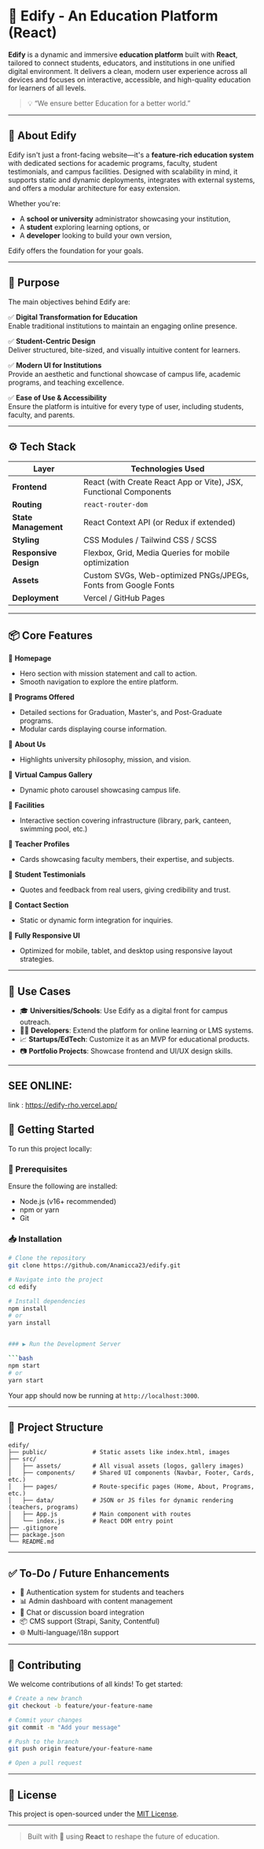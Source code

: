 # 📘 Edify - An Education Platform (React)

**Edify** is a dynamic and immersive **education platform** built with **React**, tailored to connect students, educators, and institutions in one unified digital environment. It delivers a clean, modern user experience across all devices and focuses on interactive, accessible, and high-quality education for learners of all levels.

> 💡 “We ensure better Education for a better world.”

---

## 🧾 About Edify

Edify isn't just a front-facing website—it's a **feature-rich education system** with dedicated sections for academic programs, faculty, student testimonials, and campus facilities. Designed with scalability in mind, it supports static and dynamic deployments, integrates with external systems, and offers a modular architecture for easy extension.

Whether you're:
- A **school or university** administrator showcasing your institution,
- A **student** exploring learning options, or
- A **developer** looking to build your own version,

Edify offers the foundation for your goals.

---

## 🎯 Purpose

The main objectives behind Edify are:

✅ **Digital Transformation for Education**  
Enable traditional institutions to maintain an engaging online presence.

✅ **Student-Centric Design**  
Deliver structured, bite-sized, and visually intuitive content for learners.

✅ **Modern UI for Institutions**  
Provide an aesthetic and functional showcase of campus life, academic programs, and teaching excellence.

✅ **Ease of Use & Accessibility**  
Ensure the platform is intuitive for every type of user, including students, faculty, and parents.

---

## ⚙️ Tech Stack

| Layer             | Technologies Used                                                  |
|------------------|---------------------------------------------------------------------|
| **Frontend**      | React (with Create React App or Vite), JSX, Functional Components  |
| **Routing**       | `react-router-dom`                                                 |
| **State Management** | React Context API (or Redux if extended)                      |
| **Styling**       | CSS Modules / Tailwind CSS / SCSS                                 |
| **Responsive Design** | Flexbox, Grid, Media Queries for mobile optimization         |
| **Assets**        | Custom SVGs, Web-optimized PNGs/JPEGs, Fonts from Google Fonts     |
| **Deployment**    |  Vercel / GitHub Pages                                           |

---

## 📦 Core Features

🔹 **Homepage**
- Hero section with mission statement and call to action.
- Smooth navigation to explore the entire platform.

🔹 **Programs Offered**
- Detailed sections for Graduation, Master's, and Post-Graduate programs.
- Modular cards displaying course information.

🔹 **About Us**
- Highlights university philosophy, mission, and vision.

🔹 **Virtual Campus Gallery**
- Dynamic photo carousel showcasing campus life.

🔹 **Facilities**
- Interactive section covering infrastructure (library, park, canteen, swimming pool, etc.)

🔹 **Teacher Profiles**
- Cards showcasing faculty members, their expertise, and subjects.

🔹 **Student Testimonials**
- Quotes and feedback from real users, giving credibility and trust.

🔹 **Contact Section**
- Static or dynamic form integration for inquiries.

🔹 **Fully Responsive UI**
- Optimized for mobile, tablet, and desktop using responsive layout strategies.

---

## 🧠 Use Cases

- 🎓 **Universities/Schools**: Use Edify as a digital front for campus outreach.
- 👨‍💻 **Developers**: Extend the platform for online learning or LMS systems.
- 📈 **Startups/EdTech**: Customize it as an MVP for educational products.
- 📷 **Portfolio Projects**: Showcase frontend and UI/UX design skills.

---

## SEE ONLINE:
link : https://edify-rho.vercel.app/

## 🚀 Getting Started

To run this project locally:

### 🔧 Prerequisites

Ensure the following are installed:
- Node.js (v16+ recommended)
- npm or yarn
- Git

### 📥 Installation

```bash
# Clone the repository
git clone https://github.com/Anamicca23/edify.git

# Navigate into the project
cd edify

# Install dependencies
npm install
# or
yarn install


### ▶️ Run the Development Server

```bash
npm start
# or
yarn start
```

Your app should now be running at `http://localhost:3000`.

---

## 📁 Project Structure

```
edify/
├── public/             # Static assets like index.html, images
├── src/
│   ├── assets/         # All visual assets (logos, gallery images)
│   ├── components/     # Shared UI components (Navbar, Footer, Cards, etc.)
│   ├── pages/          # Route-specific pages (Home, About, Programs, etc.)
│   ├── data/           # JSON or JS files for dynamic rendering (teachers, programs)
│   ├── App.js          # Main component with routes
│   └── index.js        # React DOM entry point
├── .gitignore
├── package.json
└── README.md
```

---

## ✅ To-Do / Future Enhancements

- 🔐 Authentication system for students and teachers
- 📊 Admin dashboard with content management
- 💬 Chat or discussion board integration
- 📦 CMS support (Strapi, Sanity, Contentful)
- 🌐 Multi-language/i18n support

---

## 🤝 Contributing

We welcome contributions of all kinds! To get started:

```bash
# Create a new branch
git checkout -b feature/your-feature-name

# Commit your changes
git commit -m "Add your message"

# Push to the branch
git push origin feature/your-feature-name

# Open a pull request
```

---

## 📄 License

This project is open-sourced under the [MIT License](LICENSE).

---

> Built with 💙 using **React** to reshape the future of education.
